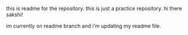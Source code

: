 this is readme for the repository.
this is just a practice repository.
hi there sakshi!

im currently on readme branch and i'm updating my readme file.